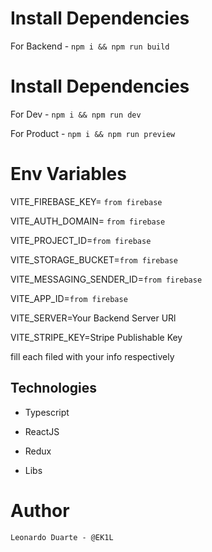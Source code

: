 # Install Dependencies

For Backend - `npm i && npm run build`

# Install Dependencies

For Dev - `npm i && npm run dev`

For Product - `npm i && npm run preview`

# Env Variables

 VITE_FIREBASE_KEY= `from firebase`

VITE_AUTH_DOMAIN= `from firebase`

VITE_PROJECT_ID=`from firebase`

VITE_STORAGE_BUCKET=`from firebase`

VITE_MESSAGING_SENDER_ID=`from firebase`

VITE_APP_ID=`from firebase`

VITE_SERVER=Your Backend Server URl

VITE_STRIPE_KEY=Stripe Publishable Key

fill each filed with your info respectively

## Technologies

- Typescript

- ReactJS

- Redux 

- Libs

 

# Author

`Leonardo Duarte - @EK1L`

